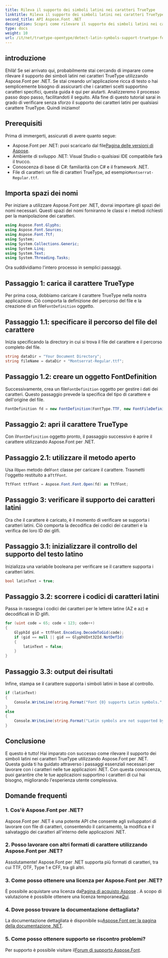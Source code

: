 ```yaml
---
title: Rileva il supporto dei simboli latini nei caratteri TrueType
linktitle: Rileva il supporto dei simboli latini nei caratteri TrueType
second_title: API Aspose.Font .NET
description: Scopri come rilevare il supporto dei simboli latini nei caratteri TrueType utilizzando Aspose.Font per .NET con la nostra guida dettagliata. Perfetto per gli sviluppatori che lavorano con i caratteri in .NET.
type: docs
weight: 10
url: /it/net/truetype-opentype/detect-latin-symbols-support-truetype-fonts/
---
```

## introduzione
Ehilà! Se sei arrivato qui, probabilmente stai cercando di imparare come rilevare il supporto dei simboli latini nei caratteri TrueType utilizzando Aspose.Font per .NET. Se stai creando un'applicazione ricca di testo o hai semplicemente bisogno di assicurarti che i caratteri scelti supportino caratteri specifici, questa guida è qui per aiutarti. Analizzeremo il processo passo dopo passo, facilitandoti il seguito. Alla fine di questo tutorial sarai in grado di verificare senza sforzo il supporto dei caratteri latini per qualsiasi carattere TrueType. Quindi iniziamo!
## Prerequisiti
Prima di immergerti, assicurati di avere quanto segue:
-  Aspose.Font per .NET: puoi scaricarlo dal file[Pagina delle versioni di Aspose](https://releases.aspose.com/font/net/).
- Ambiente di sviluppo .NET: Visual Studio o qualsiasi IDE compatibile farà il trucco.
- Conoscenza di base di C#: familiarità con C# e il framework .NET.
- File di caratteri: un file di caratteri TrueType, ad esempio`Montserrat-Regular.ttf`.
## Importa spazi dei nomi
Per iniziare a utilizzare Aspose.Font per .NET, dovrai importare gli spazi dei nomi necessari. Questi spazi dei nomi forniranno le classi e i metodi richiesti per la manipolazione dei caratteri.
```csharp
using Aspose.Font.Glyphs;
using Aspose.Font.Sources;
using Aspose.Font.Ttf;
using System;
using System.Collections.Generic;
using System.Linq;
using System.Text;
using System.Threading.Tasks;
```
Ora suddividiamo l'intero processo in semplici passaggi.
## Passaggio 1: carica il carattere TrueType
 Per prima cosa, dobbiamo caricare il carattere TrueType nella nostra applicazione. Ciò comporta la definizione del percorso del file e la creazione di un file`FontDefinition` oggetto.
## Passaggio 1.1: specificare il percorso del file del carattere
Inizia specificando la directory in cui si trova il file del carattere e il percorso completo del file.
```csharp
string dataDir = "Your Document Directory";
string fileName = dataDir + "Montserrat-Regular.ttf";
```
## Passaggio 1.2: creare un oggetto FontDefinition
 Successivamente, crea un file`FontDefinition` oggetto per gestire i dati dei caratteri. Questo passaggio prevede la specifica del tipo di carattere e dell'origine del file.
```csharp
FontDefinition fd = new FontDefinition(FontType.TTF, new FontFileDefinition("ttf", new FileSystemStreamSource(fileName)));
```
## Passaggio 2: apri il carattere TrueType
 Con il`FontDefinition` oggetto pronto, il passaggio successivo è aprire il carattere utilizzando Aspose.Font per .NET.
## Passaggio 2.1: utilizzare il metodo aperto
 Usa il`Open` metodo del`Font` classe per caricare il carattere. Trasmetti l'oggetto restituito a a`TtfFont`.
```csharp
TtfFont ttfFont = Aspose.Font.Font.Open(fd) as TtfFont;
```
## Passaggio 3: verificare il supporto dei caratteri latini
Ora che il carattere è caricato, è il momento di verificare se supporta i caratteri latini. Ciò comporta la decodifica dei codici dei caratteri e la verifica dei loro ID dei glifi.
## Passaggio 3.1: inizializzare il controllo del supporto del testo latino
Inizializza una variabile booleana per verificare se il carattere supporta i caratteri latini.
```csharp
bool latinText = true;
```
## Passaggio 3.2: scorrere i codici di caratteri latini
Passa in rassegna i codici dei caratteri per le lettere latine (AZ e az) e decodificali in ID glifi.
```csharp
for (uint code = 65; code < 123; code++)
{
    GlyphId gid = ttfFont.Encoding.DecodeToGid(code);
    if (gid == null || gid == GlyphUInt32Id.NotDefId)
    {
        latinText = false;
    }
}
```
## Passaggio 3.3: output dei risultati
Infine, stampa se il carattere supporta i simboli latini in base al controllo.
```csharp
if (latinText)
{
    Console.WriteLine(string.Format("Font {0} supports Latin symbols.", ttfFont.FontName));
}
else
{
    Console.WriteLine(string.Format("Latin symbols are not supported by font {0}.", ttfFont.FontName));
}
```
## Conclusione
E questo è tutto! Hai imparato con successo come rilevare il supporto dei simboli latini nei caratteri TrueType utilizzando Aspose.Font per .NET. Questa guida ti ha guidato attraverso i passaggi essenziali necessari per lavorare con i caratteri nelle tue applicazioni .NET. Con questa conoscenza, puoi garantire che le tue applicazioni supportino i caratteri di cui hai bisogno, migliorando l'esperienza utente complessiva.
## Domande frequenti
### 1. Cos'è Aspose.Font per .NET?
Aspose.Font per .NET è una potente API che consente agli sviluppatori di lavorare con file di caratteri, consentendo il caricamento, la modifica e il salvataggio dei caratteri all'interno delle applicazioni .NET.
### 2. Posso lavorare con altri formati di carattere utilizzando Aspose.Font per .NET?
Assolutamente! Aspose.Font per .NET supporta più formati di caratteri, tra cui TTF, OTF, Type 1 e CFF, tra gli altri.
### 3. Come posso ottenere una licenza per Aspose.Font per .NET?
 È possibile acquistare una licenza da[Pagina di acquisto Aspose](https://purchase.aspose.com/buy) . A scopo di valutazione è possibile ottenere una licenza temporanea[Qui](https://purchase.aspose.com/temporary-license/).
### 4. Dove posso trovare la documentazione dettagliata?
 La documentazione dettagliata è disponibile su[Aspose.Font per la pagina della documentazione .NET](https://reference.aspose.com/font/net/).
### 5. Come posso ottenere supporto se riscontro problemi?
 Per supporto è possibile visitare il[Forum di supporto Aspose.Font](https://forum.aspose.com/c/font/41).